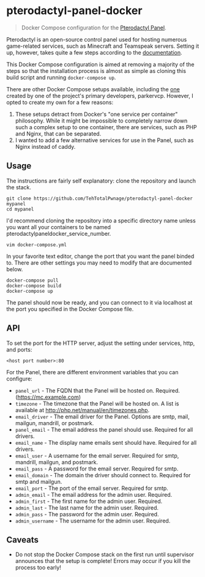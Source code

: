 # pterodactyl-panel-docker
> Docker Compose configuration for the [Pterodactyl Panel](https://github.com/Pterodactyl/Panel).

Pterodactyl is an open-source control panel used for hosting numerous game-related
services, such as Minecraft and Teamspeak servers. Setting it up, however, takes
quite a few steps according to the [documentation](https://docs.pterodactyl.io/docs).

This Docker Compose configuration is aimed at removing a majority of the steps so
that the installation process is almost as simple as cloning this build script and
running `docker-compose up`.

There are other Docker Compose setups available, including the [one](https://github.com/parkervcp/pterodactyl-panel-Dockerfile)
created by one of the project's primary developers, parkervcp. However, I opted
to create my own for a few reasons:

1. These setups detract from Docker's "one service per container" philosophy. While
it might be impossible to completely narrow down such a complex setup to one container,
there are services, such as PHP and Nginx, that can be separated.
2. I wanted to add a few alternative services for use in the Panel, such as Nginx
instead of caddy.

## Usage
The instructions are fairly self explanatory: clone the repository and launch the
stack.
```
git clone https://github.com/TehTotalPwnage/pterodactyl-panel-docker mypanel
cd mypanel
```
I'd recommend cloning the repository into a specific directory name unless you want
all your containers to be named pterodactylpaneldocker_service_number.
```
vim docker-compose.yml
```
In your favorite text editor, change the port that you want the panel binded to.
There are other settings you may need to modify that are documented below.
```
docker-compose pull
docker-compose build
docker-compose up
```
The panel should now be ready, and you can connect to it via localhost at the port
you specified in the Docker Compose file.

## API
To set the port for the HTTP server, adjust the setting under services, http, and
ports:
```
<host port number>:80
```
For the Panel, there are different environment variables that you can configure:
- `panel_url` - The FQDN that the Panel will be hosted on. Required. (https://mc.example.com)
- `timezone` - The timezone that the Panel will be hosted on. A list is available at http://php.net/manual/en/timezones.php.
- `email_driver` - The email driver for the Panel. Options are smtp, mail, mailgun, mandrill, or postmark.
- `panel_email` - The email address the panel should use. Required for all drivers.
- `email_name` - The display name emails sent should have. Required for all drivers.
- `email_user` - A username for the email server. Required for smtp, mandrill, mailgun, and postmark.
- `email_pass` - A password for the email server. Required for smtp.
- `email_domain` - The domain the driver should connect to. Required for smtp and mailgun.
- `email_port` - The port of the email server. Required for smtp.
- `admin_email` - The email address for the admin user. Required.
- `admin_first` - The first name for the admin user. Required.
- `admin_last` - The last name for the admin user. Required.
- `admin_pass` - The password for the admin user. Required.
- `admin_username` - The username for the admin user. Required.

## Caveats
- Do not stop the Docker Compose stack on the first run until supervisor announces
that the setup is complete! Errors may occur if you kill the process too early!
